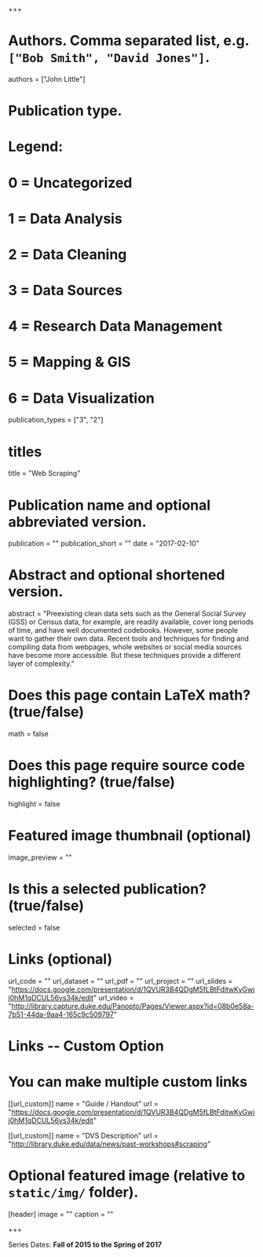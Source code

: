 +++

# Authors. Comma separated list, e.g. `["Bob Smith", "David Jones"]`.
authors = ["John Little"]

# Publication type.
# Legend:
# 0 = Uncategorized
# 1 = Data Analysis
# 2 = Data Cleaning
# 3 = Data Sources
# 4 = Research Data Management
# 5 = Mapping & GIS
# 6 = Data Visualization
publication_types = ["3", "2"]

# titles
title = "Web Scraping"

# Publication name and optional abbreviated version.
publication = ""
publication_short = ""
date = "2017-02-10"

# Abstract and optional shortened version.
abstract = "Preexisting clean data sets such as the General Social Survey (GSS) or Census data, for example, are readily available, cover long periods of time, and have well documented codebooks. However, some people want to gather their own data. Recent tools and techniques for finding and compiling data from webpages, whole websites or social media sources have become more accessible. But these techniques provide a different layer of complexity."

# Does this page contain LaTeX math? (true/false)
math = false

# Does this page require source code highlighting? (true/false)
highlight = false

# Featured image thumbnail (optional)
image_preview = ""

# Is this a selected publication? (true/false)
selected = false

# Links (optional)
url_code = ""
url_dataset = ""
url_pdf = ""
url_project = ""
url_slides = "https://docs.google.com/presentation/d/1QVUR3B4QDgM5fLBtFditwKyGwij0hM1qDCUL56vs34k/edit"
url_video = "http://library.capture.duke.edu/Panopto/Pages/Viewer.aspx?id=08b0e58a-7b51-44da-9aa4-165c9c509797"

# Links -- Custom Option
# You can make multiple custom links
[[url_custom]]
name = "Guide / Handout"
url = "https://docs.google.com/presentation/d/1QVUR3B4QDgM5fLBtFditwKyGwij0hM1qDCUL56vs34k/edit"

[[url_custom]]
name = "DVS Description"
url = "http://library.duke.edu/data/news/past-workshops#scraping"

# Optional featured image (relative to `static/img/` folder).
[header]
image = ""
caption = ""

+++

Series Dates:
**Fall of 2015 to the Spring of 2017**
